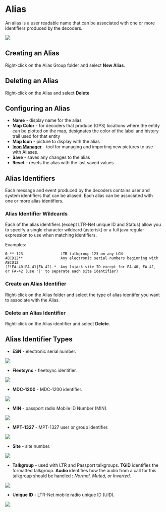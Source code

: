 # Alias #

An alias is a user readable name that can be associated with one or more identifiers produced by the decoders.

![](images/Alias.png)

## Creating an Alias ##

Right-click on the Alias Group folder and select **New Alias**.

## Deleting an Alias ##

Right-click on the Alias and select **Delete**

## Configuring an Alias ##

  * **Name** - display name for the alias
  * **Map Color** - for decoders that produce (GPS) locations where the entity can be plotted on the map, designates the color of the label and history trail used for that entity
  * **Map Icon** - picture to display with the alias
  * **[Icon Manager](IconManager)** - tool for managing and importing new pictures to use with Aliases.
  * **Save** - saves any changes to the alias
  * **Reset** - resets the alias with the last saved values

## Alias Identifiers ##

Each message and event produced by the decoders contains user and system identifiers that can be aliased.  Each alias can be associated with one or more alias identifiers.

### Alias Identifier Wildcards ###

Each of the alias identifiers (except LTR-Net unique ID and Status) allow you to specify a single character wildcard (asterisk) or a full java regular expression to use when matching identifiers.

Examples:

```
0-**-123                 LTR talkgroup 123 on any LCN
ABCD12**                 Any electronic serial numbers beginning with ABCD12
(?!FA-40|FA-41|FA-42).*  Any lojack site ID except for FA-40, FA-41, or FA-42 (use '|' to separate each site identifier)
```

### Create an Alias Identifier ###

Right-click on the Alias folder and select the type of alias identifer you want to associate with the Alias.

### Delete an Alias Identifier ###

Right-click on the Alias identifier and select **Delete**.

## Alias Identifier Types ##

  * **ESN** - electronic serial number.

![](images/AliasESNID.png)

  * **Fleetsync** - fleetsync identifier.

![](images/AliasFleetsyncID.png)

  * **MDC-1200** - MDC-1200 identifier.

![](images/AliasMDC1200ID.png)

  * **MIN** - passport radio Mobile ID Number (MIN).

![](images/AliasMIDID.png)

  * **MPT-1327** - MPT-1327 user or group identifier.

![](images/AliasMPT1327ID.png)

  * **Site** - site number.

![](images/AliasSiteID.png)

  * **Talkgroup** - used with LTR and Passport talkgroups.  **TGID** identifies the formatted talkgroup.  **Audio** identifies how the audio from a call for this talkgroup should be handled : _Normal, Muted, or Inverted_.

![](images/AliasTalkgroupID.png)

  * **Unique ID** - LTR-Net mobile radio unique ID (UID).

![](images/AliasUniqueID.png)